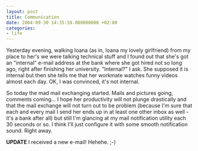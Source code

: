 ```yaml
---
layout: post
title: Communication
date: 2004-09-30 14:35:59.000000000 +02:00
categories:
- life
---
```

Yesterday evening, walking Ioana (as in, Ioana my lovely girlfriend) from my place to her's we were talking technical stuff and I found out that she's got an "internal" e-mail address at the bank where she got hired not so long ago, right after finishing her university. "Internal?" I ask. She supposed it is internal but then she tells me that her workmate watches funny videos almost each day. OK, I was convinced, it's not internal.

So today the mad mail exchanging started. Mails and pictures going, comments coming... I hope her productivity will not plunge drastically and that the mail exchange will not turn out to be problem (because I'm sure that each and every mail I send her ends up in at least one other inbox as well - it's a bank after all) but still I'm glancing at my mail notification utility each 30 seconds or so. I think I'll just configure it with some smooth notification sound. Right away.

<b>UPDATE</b> I received a new e-mail! Hehehe. ;-)
